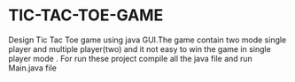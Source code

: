 # TIC-TAC-TOE-GAME 
Design Tic Tac Toe game using java GUI.The game contain two mode single player and multiple player(two) and it not easy to win the game in single player mode . For run these project compile all the java file and run Main.java file
